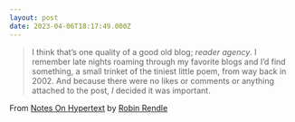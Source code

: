```yaml
---
layout: post
date: 2023-04-06T18:17:49.000Z
---
```


> I think that’s one quality of a good old blog; *reader agency*. I remember late nights roaming through my favorite blogs and I’d find something, a small trinket of the tiniest little poem, from way back in 2002. And because there were no likes or comments or anything attached to the post, *I* decided it was important.

From [Notes On Hypertext](https://www.robinrendle.com/notes/notes-on-hypertext/) by [Robin Rendle](https://www.robinrendle.com/)


